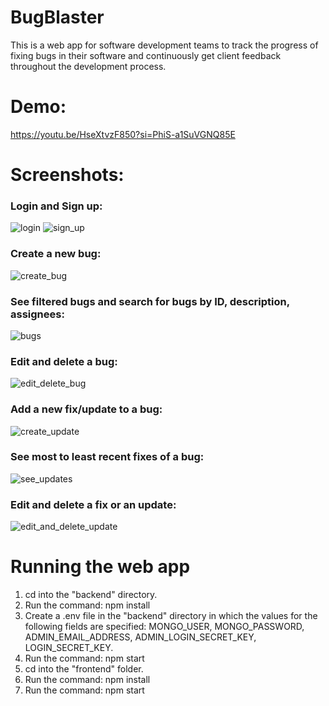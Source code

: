 # BugBlaster
This is a web app for software development teams to track the progress of fixing bugs in their software and continuously get client feedback throughout the development process.

# Demo:
https://youtu.be/HseXtvzF850?si=PhiS-a1SuVGNQ85E

# Screenshots:
### Login and Sign up:
![login](https://github.com/TonyPhan0505/BugBlaster/assets/87828913/7031b740-77c1-4f77-93a6-cced0e9416c7)
![sign_up](https://github.com/TonyPhan0505/BugBlaster/assets/87828913/99d0342e-ad4a-422c-a4d7-80ee2141dbea)

### Create a new bug:
![create_bug](https://github.com/TonyPhan0505/BugBlaster/assets/87828913/f14ade55-30f1-4b86-8cec-839c07c9fd5f)

### See filtered bugs and search for bugs by ID, description, assignees:
![bugs](https://github.com/TonyPhan0505/BugBlaster/assets/87828913/ce9eb8a1-1bd6-4932-af7b-6b72166a807e)

### Edit and delete a bug:
![edit_delete_bug](https://github.com/TonyPhan0505/BugBlaster/assets/87828913/72b44bfe-f38d-4dac-afe6-c0c474ea74d9)

### Add a new fix/update to a bug:
![create_update](https://github.com/TonyPhan0505/BugBlaster/assets/87828913/dcb4c603-9a45-4a3c-8d0b-416d2a99fe99)

### See most to least recent fixes of a bug:
![see_updates](https://github.com/TonyPhan0505/BugBlaster/assets/87828913/37271a45-695e-444f-a211-ad1bd8936aae)


### Edit and delete a fix or an update:
![edit_and_delete_update](https://github.com/TonyPhan0505/BugBlaster/assets/87828913/090bf53a-1076-4644-947b-8fcff52cafee)

# Running the web app
1. cd into the "backend" directory.
2. Run the command: npm install
3. Create a .env file in the "backend" directory in which the values for the following fields are specified: MONGO_USER, MONGO_PASSWORD, ADMIN_EMAIL_ADDRESS, ADMIN_LOGIN_SECRET_KEY, LOGIN_SECRET_KEY.
4. Run the command: npm start
5. cd into the "frontend" folder.
6. Run the command: npm install
7. Run the command: npm start
